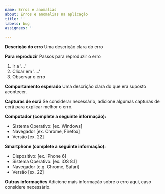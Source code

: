 ```yaml
---
name: Erros e anomalias
about: Erros e anomalias na aplicação
title: ''
labels: bug
assignees: ''

---
```


**Descrição do erro**
Uma descrição clara do erro

**Para reproduzir**
Passos para reproduzir o erro
1. Ir a '...'
2. Clicar em '....'
4. Observar o erro

**Comportamento esperado**
Uma descrição clara do que era suposto acontecer.

**Capturas de ecrã**
Se considerar necessário, adicione algumas capturas de ecrã para explicar melhor o erro.

**Computador (complete a seguinte informação):**
 - Sistema Operativo: [ex. Windows]
 - Navegador [ex. Chrome, Firefox]
 - Versão [ex. 22]

**Smartphone (complete a seguinte informação):**
 - Dispositivo: [ex. iPhone 6]
 - Sistema Operativo: [ex. iOS 8.1]
 - Navegador [e.g. Chrome, Safari]
 - Versão [ex. 22]

**Outras informações**
Adicione mais informação sobre o erro aqui, caso considere necessário.
